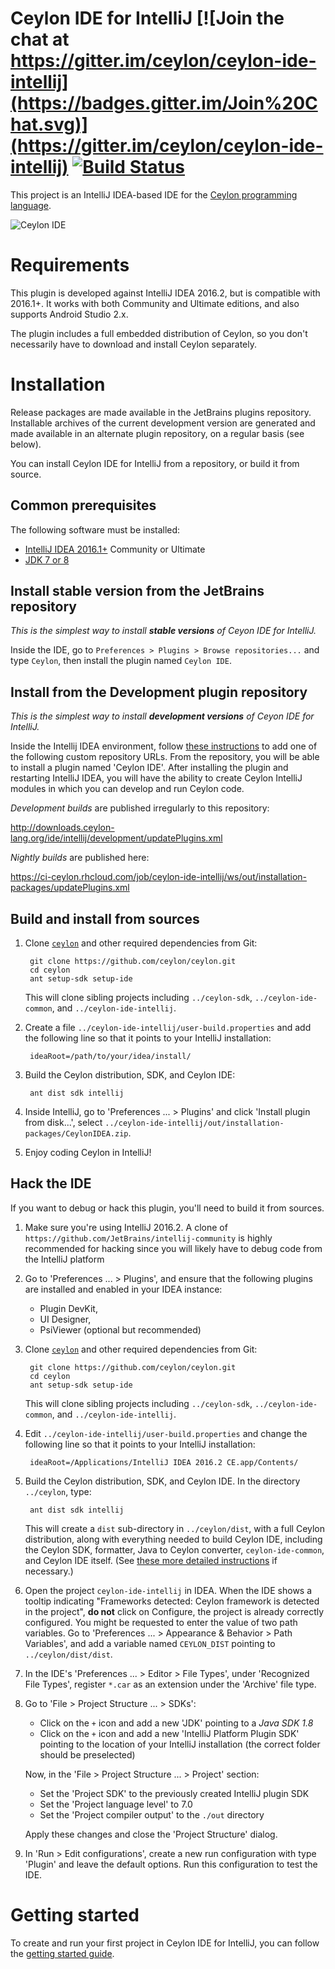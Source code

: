 Ceylon IDE for IntelliJ [![Join the chat at https://gitter.im/ceylon/ceylon-ide-intellij](https://badges.gitter.im/Join%20Chat.svg)](https://gitter.im/ceylon/ceylon-ide-intellij) [![Build Status](https://ci-ceylon.rhcloud.com/buildStatus/icon?job=ceylon-ide-intellij)](https://ci-ceylon.rhcloud.com/job/ceylon-ide-intellij)
=======================

This project is an IntelliJ IDEA-based IDE for the [Ceylon programming language](http://ceylon-lang.org).

![Ceylon IDE](https://plugins.jetbrains.com/files/8625/screenshot_16167.png)

# Requirements

This plugin is developed against IntelliJ IDEA 2016.2, but is compatible with 2016.1+.
It works with both Community and Ultimate editions, and also supports Android Studio 2.x.

The plugin includes a full embedded distribution of Ceylon, so you don't necessarily have to download 
and install Ceylon separately.

# Installation

Release packages are made available in the JetBrains plugins repository. Installable archives of 
the current development version are generated and made available in an alternate plugin repository, 
on a regular basis (see below). 

You can install Ceylon IDE for IntelliJ from a repository, or build it from source.

## Common prerequisites

The following software must be installed:

- [IntelliJ IDEA 2016.1+](http://www.jetbrains.com/idea/download/) Community or Ultimate
- [JDK 7 or 8](http://www.oracle.com/technetwork/java/javase/downloads/jdk8-downloads-2133151.html)

## Install stable version from the JetBrains repository

_This is the simplest way to install **stable versions** of Ceyon IDE for IntelliJ._

Inside the IDE, go to `Preferences > Plugins > Browse repositories...` and type `Ceylon`, then install the plugin named `Ceylon IDE`.

## Install from the Development plugin repository

_This is the simplest way to install **development versions** of Ceyon IDE for IntelliJ._

Inside the Intellij IDEA environment, follow
[these instructions](https://www.jetbrains.com/idea/help/managing-enterprise-plugin-repositories.html)
to add one of the following custom repository URLs. From the repository, you will be able to install
a plugin named 'Ceylon IDE'. After installing the plugin and restarting IntelliJ IDEA, you will
have the ability to create Ceylon IntelliJ modules in which you can develop and run Ceylon code.

*Development builds* are published irregularly to this repository:

<http://downloads.ceylon-lang.org/ide/intellij/development/updatePlugins.xml>


*Nightly builds* are published here:

<https://ci-ceylon.rhcloud.com/job/ceylon-ide-intellij/ws/out/installation-packages/updatePlugins.xml>

## Build and install from sources

1. Clone [`ceylon`](http://github.com/ceylon/ceylon) and other required dependencies from Git:

        git clone https://github.com/ceylon/ceylon.git
        cd ceylon
        ant setup-sdk setup-ide

   This will clone sibling projects including `../ceylon-sdk`, `../ceylon-ide-common`, and
   `../ceylon-ide-intellij`.

2. Create a file `../ceylon-ide-intellij/user-build.properties` and add the following line
   so that it points to your IntelliJ installation:

        ideaRoot=/path/to/your/idea/install/

3. Build the Ceylon distribution, SDK, and Ceylon IDE:

        ant dist sdk intellij

4. Inside IntelliJ, go to 'Preferences ... > Plugins' and click 'Install plugin from disk...',
   select `../ceylon-ide-intellij/out/installation-packages/CeylonIDEA.zip`.

5. Enjoy coding Ceylon in IntelliJ!

## Hack the IDE

If you want to debug or hack this plugin, you'll need to build it from sources.

1. Make sure you're using IntelliJ 2016.2.
   A clone of `https://github.com/JetBrains/intellij-community` is highly recommended for hacking
   since you will likely have to debug code from the IntelliJ platform

2. Go to 'Preferences ... > Plugins', and ensure that the following plugins are installed and
   enabled in your IDEA instance:
    - Plugin DevKit,
    - UI Designer,
    - PsiViewer (optional but recommended)

3. Clone [`ceylon`](http://github.com/ceylon/ceylon) and other required dependencies from Git:

        git clone https://github.com/ceylon/ceylon.git
        cd ceylon
        ant setup-sdk setup-ide

   This will clone sibling projects including `../ceylon-sdk`, `../ceylon-ide-common`, and
   `../ceylon-ide-intellij`.

4. Edit `../ceylon-ide-intellij/user-build.properties` and change the following line
   so that it points to your IntelliJ installation:

        ideaRoot=/Applications/IntelliJ IDEA 2016.2 CE.app/Contents/

5. Build the Ceylon distribution, SDK, and Ceylon IDE. In the directory `../ceylon`, type:

        ant dist sdk intellij

   This will create a `dist` sub-directory in `../ceylon/dist`, with a full Ceylon distribution,
   along with everything needed to build Ceylon IDE, including the Ceylon SDK, formatter, Java to
   Ceylon converter, `ceylon-ide-common`, and Ceylon IDE itself. (See
   [these more detailed instructions](https://github.com/ceylon/ceylon-dist/blob/master/README.md#building-the-distribution)
   if necessary.)

6. Open the project `ceylon-ide-intellij` in IDEA. When the IDE shows a tooltip indicating "Frameworks detected: Ceylon 
   framework is detected in the project", **do not** click on Configure, the project is already correctly configured. 
   You might be requested to enter the value of two path variables. Go to 'Preferences ... > Appearance & Behavior > Path Variables',
   and add a variable named `CEYLON_DIST` pointing to `../ceylon/dist/dist`.

7. In the IDE's 'Preferences ... > Editor > File Types', under 'Recognized File Types', register
   `*.car` as an extension under the 'Archive' file type.

8. Go to 'File > Project Structure ... > SDKs':

    - Click on the `+` icon and add a new 'JDK' pointing to a *Java SDK 1.8*
    - Click on the `+` icon and add a new 'IntelliJ Platform Plugin SDK' pointing to the location
      of your IntelliJ installation (the correct folder should be preselected)

   Now, in the 'File > Project Structure ... > Project' section:

     - Set the 'Project SDK' to the previously created IntelliJ plugin SDK
     - Set the 'Project language level' to 7.0
     - Set the 'Project compiler output' to the `./out` directory

   Apply these changes and close the 'Project Structure' dialog.

9. In 'Run > Edit configurations', create a new run configuration with type 'Plugin' and leave the
    default options. Run this configuration to test the IDE.

# Getting started

To create and run your first project in Ceylon IDE for IntelliJ, you can follow the [getting started guide](https://ceylon-lang.org/documentation/current/ide/intellij/getting-started/).
